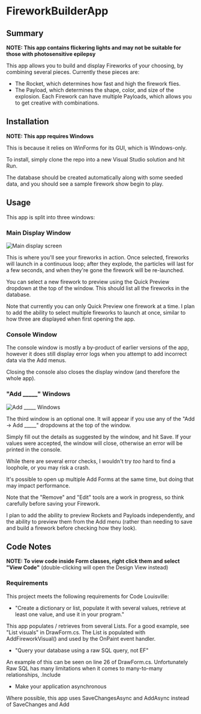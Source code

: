 # FireworkBuilderApp

## Summary

**NOTE: This app contains flickering lights and may not be suitable for those with photosensitive epilepsy**

This app allows you to build and display Fireworks of your choosing, by combining several pieces. Currently these pieces are:
* The Rocket, which determines how fast and high the firework flies.
* The Payload, which determines the shape, color, and size of the explosion. Each Firework can have multiple Payloads, which allows you to get creative with combinations.

## Installation

**NOTE: This app requires Windows**

This is because it relies on WinForms for its GUI, which is Windows-only.

To install, simply clone the repo into a new Visual Studio solution and hit Run.

The database should be created automatically along with some seeded data, and you should see a sample firework show begin to play.

## Usage

This app is split into three windows:

### Main Display Window

![Main display screen](https://i.imgur.com/I4U4dja.png)

This is where you'll see your fireworks in action. Once selected, fireworks will launch in a continuous loop; after they explode, the particles will last for a few seconds, and when they're gone the firework will be re-launched.

You can select a new firework to preview using the Quick Preview dropdown at the top of the window. This should list all the fireworks in the database.

Note that currently you can only Quick Preview one firework at a time. I plan to add the ability to select multiple fireworks to launch at once, similar to how three are displayed when first opening the app.

### Console Window

The console window is mostly a by-product of earlier versions of the app, however it does still display error logs when you attempt to add incorrect data via the Add menus.

Closing the console also closes the display window (and therefore the whole app).

### "Add _____" Windows

![Add _____ Windows](https://i.imgur.com/2AEQAre.png)

The third window is an optional one. It will appear if you use any of the "Add -> Add _____" dropdowns at the top of the window.

Simply fill out the details as suggested by the window, and hit Save. If your values were accepted, the window will close, otherwise an error will be printed in the console.

While there are several error checks, I wouldn't try *too* hard to find a loophole, or you may risk a crash.

It's possible to open up multiple Add Forms at the same time, but doing that may impact performance.

Note that the "Remove" and "Edit" tools are a work in progress, so think carefully before saving your Firework.

I plan to add the ability to preview Rockets and Payloads independently, and the ability to preview them from the Add menu (rather than needing to save and build a firework before checking how they look).

## Code Notes

**NOTE: To view code inside Form classes, right click them and select "View Code"** (double-clicking will open the Design View instead)

### Requirements

This project meets the following requirements for Code Louisville:
* "Create a dictionary or list, populate it with several values, retrieve at least one value, and use it in your program."

This app populates / retrieves from several Lists. For a good example, see "List<FireworkVisual> visuals" in DrawForm.cs. The List is populated with AddFireworkVisual() and used by the OnPaint event handler.

* "Query your database using a raw SQL query, not EF"

An example of this can be seen on line 26 of DrawForm.cs. Unfortunately Raw SQL has many limitations when it comes to many-to-many relationships, .Include

* Make your application asynchronous

Where possible, this app uses SaveChangesAsync and AddAsync instead of SaveChanges and Add
